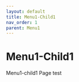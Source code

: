 ```yaml
---
layout: default
title: Menu1-Child1
nav_order: 1
parent: Menu1
---
```




# Menu1-Child1

Menu1-child1 Page test